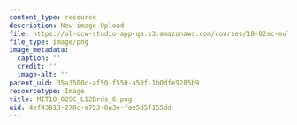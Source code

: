 ```yaml
---
content_type: resource
description: New image Upload
file: https://ol-ocw-studio-app-qa.s3.amazonaws.com/courses/18-02sc-multivariable-calculus-fall-2010/4ef43813278ca7530a3efae5d5f155dd_MIT18_02SC_L12Brds_6.png
file_type: image/png
image_metadata:
  caption: ''
  credit: ''
  image-alt: ''
parent_uid: 35a3500c-af50-f550-a59f-1b0dfe9285b9
resourcetype: Image
title: MIT18_02SC_L12Brds_6.png
uid: 4ef43813-278c-a753-0a3e-fae5d5f155dd
---
```

